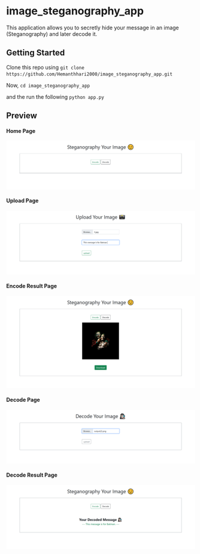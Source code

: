 # image_steganography_app

This application allows you to secretly hide your message in an image (Steganography) and later decode it.

## Getting Started

Clone this repo using `git clone https://github.com/Hemanthhari2000/image_steganography_app.git`

Now, `cd image_steganography_app`

and the run the following `python app.py`

## Preview

#### Home Page

![](resources/home.PNG)

#### Upload Page

![](resources/upload.png)

#### Encode Result Page

![](resources/encode_result.png)

#### Decode Page

![](resources/decode.png)

#### Decode Result Page

![](resources/decode_result.png)
